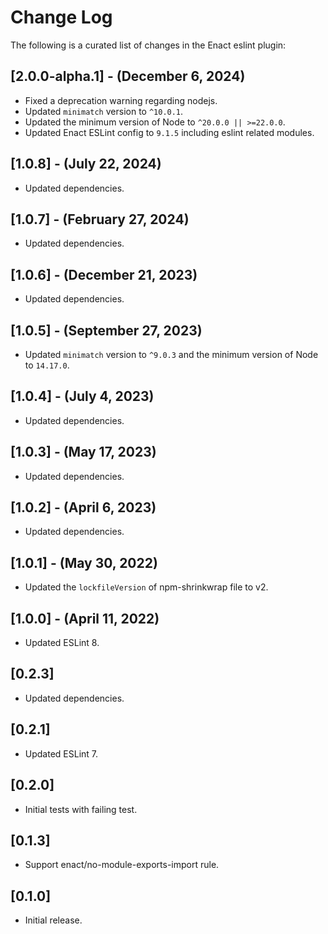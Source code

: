 # Change Log

The following is a curated list of changes in the Enact eslint plugin:

## [2.0.0-alpha.1] - (December 6, 2024)

* Fixed a deprecation warning regarding nodejs.
* Updated `minimatch` version to `^10.0.1`.
* Updated the minimum version of Node to `^20.0.0 || >=22.0.0`.
* Updated Enact ESLint config to `9.1.5` including eslint related modules.

## [1.0.8] - (July 22, 2024)

* Updated dependencies.

## [1.0.7] - (February 27, 2024)

* Updated dependencies.

## [1.0.6] - (December 21, 2023)

* Updated dependencies.

## [1.0.5] - (September 27, 2023)

* Updated `minimatch` version to `^9.0.3` and the minimum version of Node to `14.17.0`.

## [1.0.4] - (July 4, 2023)

* Updated dependencies.

## [1.0.3] - (May 17, 2023)

* Updated dependencies.

## [1.0.2] - (April 6, 2023)

* Updated dependencies.

## [1.0.1] - (May 30, 2022)

* Updated the `lockfileVersion` of npm-shrinkwrap file to v2.

## [1.0.0] - (April 11, 2022)

* Updated ESLint 8.

## [0.2.3]

* Updated dependencies.

## [0.2.1]

* Updated ESLint 7.

## [0.2.0]

* Initial tests with failing test.

## [0.1.3]

* Support enact/no-module-exports-import rule.

## [0.1.0]

* Initial release.

